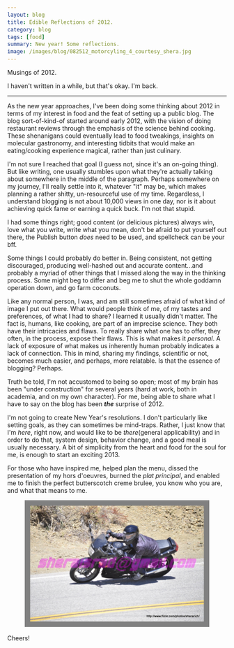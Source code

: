 ```yaml
---
layout: blog
title: Edible Reflections of 2012.
category: blog
tags: [food]  
summary: New year! Some reflections.
image: /images/blog/082512_motorcyling_4_courtesy_shera.jpg
---
```


Musings of 2012.

I haven't written in a while, but that's okay. I'm back.

---

As the new year approaches, I've been doing some thinking about 2012 in terms of my interest in food and the feat of setting up a public blog. The blog sort-of-kind-of started around early 2012, with the vision of doing restaurant reviews through the emphasis of the science behind cooking. These shenanigans could eventually lead to food tweakings, insights on molecular gastronomy, and interesting tidbits that would make an eating/cooking experience magical, rather than just culinary.

I'm not sure I reached that goal (I guess not, since it's an on-going thing). But like writing, one usually stumbles upon what they're actually talking about somewhere in the middle of the paragraph. Perhaps somewhere on my journey, I'll really settle into it, whatever "it" may be, which makes planning a rather shitty, un-resourceful use of my time. Regardless, I understand blogging is not about 10,000 views in one day, nor is it about achieving quick fame or earning a quick buck. I'm not that stupid.

I had some things right; good content (or delicious pictures) always win, love what you write, write what you mean, don't be afraid to put yourself out there, the Publish button *does* need to be used, and spellcheck can be your bff.

Some things I could probably do better in. Being consistent, not getting discouraged, producing well-hashed out and accurate content...and probably a myriad of other things that I missed along the way in the thinking process. Some might beg to differ and beg me to shut the whole goddamn operation down, and go farm coconuts.

Like any normal person, I was, and am still sometimes afraid of what kind of image I put out there. What would people think of me, of my tastes and preferences, of what I had to share? I learned it usually didn't matter. The fact is, humans, like cooking, are part of an imprecise science. They both have their intricacies and flaws. To really share what one has to offer, they often, in the process, expose their flaws. This is what makes it *personal*. A lack of exposure of what makes us inherently human probably indicates a lack of connection. This in mind, sharing my findings, scientific or not, becomes much easier, and perhaps, more relatable. Is that the essence of blogging? Perhaps.

Truth be told, I'm not accustomed to being so open; most of my brain has been "under construction" for several years (hard at work, both in academia, and on my own character). For me, being able to share what I have to say on the blog has been ***the*** surprise of 2012.

I'm not going to create New Year's resolutions. I don't particularly like setting goals, as they can sometimes be mind-traps. Rather, I just know that I'm *here*, right now, and would like to be *there*(general applicability) and in order to do that, system design, behavior change, and a good meal is usually necessary. A bit of simplicity from the heart and food for the soul for me, is enough to start an exciting 2013.

For those who have inspired me, helped plan the menu, dissed the presentation of my hors d'oeuvres, burned the *plat principal*, and enabled me to finish the perfect butterscotch creme brulee, you know who you are, and what that means to me.

<figure>
    <img src="/images/blog/082512_motorcyling_4_courtesy_shera.jpg"></img>
    <figcaption></figcaption>
</figure>

Cheers!
